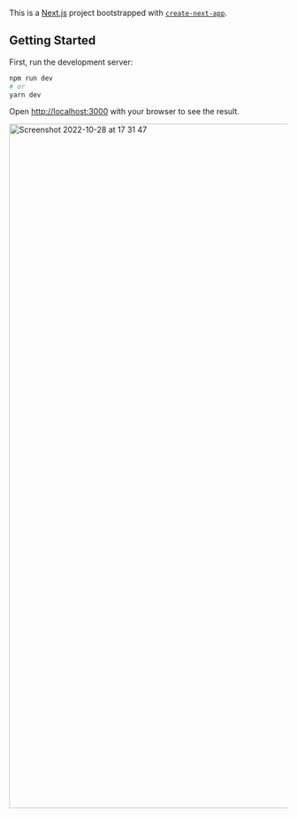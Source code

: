 This is a [Next.js](https://nextjs.org/) project bootstrapped with [`create-next-app`](https://github.com/vercel/next.js/tree/canary/packages/create-next-app).

## Getting Started

First, run the development server:

```bash
npm run dev
# or
yarn dev
```

Open [http://localhost:3000](http://localhost:3000) with your browser to see the result.

<img width="1236" alt="Screenshot 2022-10-28 at 17 31 47" src="https://user-images.githubusercontent.com/304929/198676063-8ee2c986-a29e-4bad-9348-9996aff92274.png">
